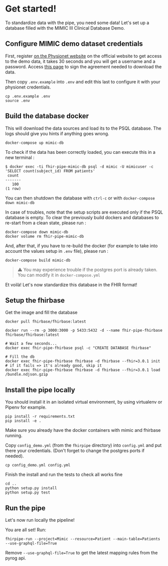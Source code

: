
# Get started!

To standardize data with the pipe, you need some data! Let's set up a database filled with the MIMIC III Clinical Database Demo.

## Configure MIMIC demo dataset credentials

First, register [on the Physionet website](https://mimic.physionet.org/gettingstarted/demo/) on the official website to get access to the demo data, it takes 30 seconds and you will get a username and a password. Access [this page](https://physionet.org/works/MIMICIIIClinicalDatabaseDemo/) to sign the agreement needed to download the data.

Then copy `.env.example` into `.env` and edit this last to configure it with your physionet credentials.

```
cp .env.example .env
source .env
```

## Build the database docker

This will download the data sources and load its to the PSQL database. The logs should give you hints if anything goes wrong.

```
docker-compose up mimic-db
```

To check if the data has been correctly loaded, you can execute this in a new terminal :

```
$ docker exec -ti fhir-pipe-mimic-db psql -d mimic -U mimicuser -c 'SELECT count(subject_id) FROM patients'
 count
-------
   100
(1 row)
```

You can then shutdown the database with `ctrl-c` or with `docker-compose down mimic-db`

In case of troubles, note that the setup scripts are executed only if the PSQL database is empty.
To clear the previously build dockers and databases to re-start from a clean state, please run :

```
docker-compose down mimic-db
docker volume rm fhir-pipe-mimic-db
```

And, after that, if you have to re-build the docker (for example to take into account the values setup in `.env` file), please run :

```
docker-compose build mimic-db
```

> :warning: You may experience trouble if the postgres port is already taken. You can modify it in `docker-compose.yml`

Et voilà! Let's now standardize this database in the FHIR format!

## Setup the fhirbase

Get the image and fill the database

```
docker pull fhirbase/fhirbase:latest

docker run --rm -p 3000:3000 -p 5433:5432 -d --name fhir-pipe-fhirbase fhirbase/fhirbase:latest

# Wait a few seconds...
docker exec fhir-pipe-fhirbase psql -c "CREATE DATABASE fhirbase"

# Fill the db
docker exec fhir-pipe-fhirbase fhirbase -d fhirbase --fhir=3.0.1 init # if it fails => it's already good, skip it
docker exec fhir-pipe-fhirbase fhirbase -d fhirbase --fhir=3.0.1 load /bundle.ndjson.gzip
```

## Install the pipe locally

You should install it in an isolated virtual environment, by using virtualenv or Pipenv for example.

```
pip install -r requirements.txt
pip install -e .
```

 Make sure you already have the docker containers with mimic and fhirbase running.

Copy `config_demo.yml` (from the `fhirpipe` directory) into `config.yml` and put there your credentials. (Don't forget to change the postgres ports if needed).

```
cp config_demo.yml config.yml
```

Finish the install and run the tests to check all works fine
```
cd ..
python setup.py install
python setup.py test
```

## Run the pipe

Let's now run locally the pipeline!

You are all set! Run:

```
fhirpipe-run --project=Mimic --resource=Patient --main-table=Patients --use-graphql-file=True
```

Remove `--use-graphql-file=True` to get the latest mapping rules from the pyrog api.

